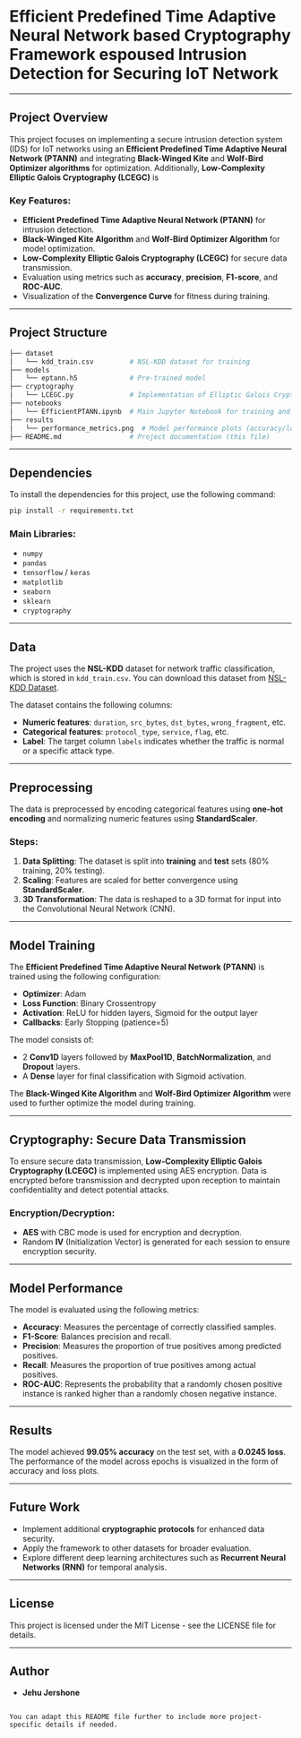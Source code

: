 
# Efficient Predefined Time Adaptive Neural Network based Cryptography Framework espoused Intrusion Detection for Securing IoT Network

---

## Project Overview

This project focuses on implementing a secure intrusion detection system (IDS) for IoT networks using an **Efficient Predefined Time Adaptive Neural Network (PTANN)** and integrating **Black-Winged Kite** and **Wolf-Bird Optimizer algorithms** for optimization. Additionally, **Low-Complexity Elliptic Galois Cryptography (LCEGC)** is

### Key Features:
- **Efficient Predefined Time Adaptive Neural Network (PTANN)** for intrusion detection.
- **Black-Winged Kite Algorithm** and **Wolf-Bird Optimizer Algorithm** for model optimization.
- **Low-Complexity Elliptic Galois Cryptography (LCEGC)** for secure data transmission.
- Evaluation using metrics such as **accuracy**, **precision**, **F1-score**, and **ROC-AUC**.
- Visualization of the **Convergence Curve** for fitness during training.

---

## Project Structure

```bash
├── dataset
│   └── kdd_train.csv         # NSL-KDD dataset for training
├── models
│   └── eptann.h5             # Pre-trained model
├── cryptography
│   └── LCEGC.py              # Implementation of Elliptic Galois Cryptography
├── notebooks
│   └── EfficientPTANN.ipynb  # Main Jupyter Notebook for training and evaluating PTANN
├── results
│   └── performance_metrics.png  # Model performance plots (accuracy/loss)
├── README.md                 # Project documentation (this file)
```

---

## Dependencies

To install the dependencies for this project, use the following command:

```bash
pip install -r requirements.txt
```

### Main Libraries:
- `numpy`
- `pandas`
- `tensorflow` / `keras`
- `matplotlib`
- `seaborn`
- `sklearn`
- `cryptography`

---

## Data

The project uses the **NSL-KDD** dataset for network traffic classification, which is stored in `kdd_train.csv`. You can download this dataset from [NSL-KDD Dataset](https://www.unb.ca/cic/datasets/nsl.html).

The dataset contains the following columns:
- **Numeric features**: `duration`, `src_bytes`, `dst_bytes`, `wrong_fragment`, etc.
- **Categorical features**: `protocol_type`, `service`, `flag`, etc.
- **Label**: The target column `labels` indicates whether the traffic is normal or a specific attack type.

---

## Preprocessing

The data is preprocessed by encoding categorical features using **one-hot encoding** and normalizing numeric features using **StandardScaler**.

### Steps:
1. **Data Splitting**: The dataset is split into **training** and **test** sets (80% training, 20% testing).
2. **Scaling**: Features are scaled for better convergence using **StandardScaler**.
3. **3D Transformation**: The data is reshaped to a 3D format for input into the Convolutional Neural Network (CNN).

---

## Model Training

The **Efficient Predefined Time Adaptive Neural Network (PTANN)** is trained using the following configuration:
- **Optimizer**: Adam
- **Loss Function**: Binary Crossentropy
- **Activation**: ReLU for hidden layers, Sigmoid for the output layer
- **Callbacks**: Early Stopping (patience=5)

The model consists of:
- 2 **Conv1D** layers followed by **MaxPool1D**, **BatchNormalization**, and **Dropout** layers.
- A **Dense** layer for final classification with Sigmoid activation.

The **Black-Winged Kite Algorithm** and **Wolf-Bird Optimizer Algorithm** were used to further optimize the model during training.

---

## Cryptography: Secure Data Transmission

To ensure secure data transmission, **Low-Complexity Elliptic Galois Cryptography (LCEGC)** is implemented using AES encryption. Data is encrypted before transmission and decrypted upon reception to maintain confidentiality and detect potential attacks.

### Encryption/Decryption:
- **AES** with CBC mode is used for encryption and decryption.
- Random **IV** (Initialization Vector) is generated for each session to ensure encryption security.

---

## Model Performance

The model is evaluated using the following metrics:
- **Accuracy**: Measures the percentage of correctly classified samples.
- **F1-Score**: Balances precision and recall.
- **Precision**: Measures the proportion of true positives among predicted positives.
- **Recall**: Measures the proportion of true positives among actual positives.
- **ROC-AUC**: Represents the probability that a randomly chosen positive instance is ranked higher than a randomly chosen negative instance.

---

## Results

The model achieved **99.05% accuracy** on the test set, with a **0.0245 loss**. The performance of the model across epochs is visualized in the form of accuracy and loss plots.

---

## Future Work

- Implement additional **cryptographic protocols** for enhanced data security.
- Apply the framework to other datasets for broader evaluation.
- Explore different deep learning architectures such as **Recurrent Neural Networks (RNN)** for temporal analysis.

---

## License

This project is licensed under the MIT License - see the LICENSE file for details.

---

## Author

- **Jehu Jershone**
```

You can adapt this README file further to include more project-specific details if needed.
